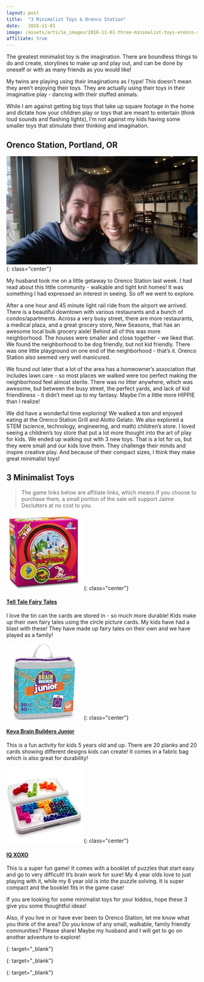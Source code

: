 ```yaml
---
layout: post
title:  "3 Minimalist Toys & Orenco Station"
date:   2016-11-01
image: /assets/article_images/2016-11-01-three-minimalist-toys-orenco-station/rubiks.jpg
affiliate: true
---
```


The greatest minimalist toy is the imagination. There are boundless things to do and create, storylines to make up and play out, and can be done by oneself or with as many friends as you would like!

My twins are playing using their imaginations as I type! This doesn’t mean they aren’t enjoying their toys. They are actually using their toys in their imaginative play - dancing with their stuffed animals.

While I am against getting big toys that take up square footage in the home and dictate how your children play or toys that are meant to entertain (think loud sounds and flashing lights), I’m not against my kids having some smaller toys that stimulate their thinking and imagination.

## Orenco Station, Portland, OR

![Us at Ava's Roasteria in Orenco Station](/assets/article_images/2016-11-01-three-minimalist-toys-orenco-station/orenco-station.jpg)
{: class="center"}

My husband took me on a little getaway to Orenco Station last week. I had read about this little community - walkable and tight knit homes! It was something I had expressed an interest in seeing. So off we went to explore.

After a one hour and 45 minute light rail ride from the airport we arrived. There is a beautiful downtown with various restaurants and a bunch of condos/apartments. Across a very busy street, there are more restaurants, a medical plaza, and a great grocery store, New Seasons, that has an awesome local bulk grocery aisle! Behind all of this was more neighborhood. The houses were smaller and close together - we liked that. We found the neighborhood to be dog friendly, but not kid friendly. There was one little playground on one end of the neighborhood - that’s it. Orenco Station also seemed very well manicured.

We found out later that a lot of the area has a homeowner’s association that includes lawn care - so most places we walked were too perfect making the neighborhood feel almost sterile. There was no litter anywhere, which was awesome, but between the busy street, the perfect yards, and lack of kid friendliness - it didn’t meet up to my fantasy. Maybe I’m a little more HIPPIE than I realize!

We did have a wonderful time exploring! We walked a ton and enjoyed eating at the Orenco Station Grill and Alotto Gelato. We also explored a STEM (science, technology, engineering, and math) children’s store. I loved seeing a children’s toy store that put a lot more thought into the art of play for kids. We ended up walking out with 3 new toys. That is a lot for us, but they were small and our kids love them. They challenge their minds and inspire creative play. And because of their compact sizes, I think they make great minimalist toys!

## 3 Minimalist Toys

> The game links below are affiliate links, which means if you choose to purchase them, a small portion of the sale will support Jaime Declutters at no cost to you.

[![Tell Tale Fairy Tales game](/assets/article_images/2016-11-01-three-minimalist-toys-orenco-station/telltalefairytales.jpg)][tell-tale-fairy-tales]
{: class="center"}

#### [Tell Tale Fairy Tales][tell-tale-fairy-tales]

I love the tin can the cards are stored in - so much more durable! Kids make up their own fairy tales using the circle picture cards. My kids have had a blast with these! They have made up fairy tales on their own and we have played as a family!

[![Keva Brain Builders Junior game](/assets/article_images/2016-11-01-three-minimalist-toys-orenco-station/kevabrainbuildersjr.jpg)][keva-brain-builders-jr]
{: class="center"}

#### [Keva Brain Builders Junior][keva-brain-builders-jr]

This is a fun activity for kids 5 years old and up. There are 20 planks and 20 cards showing different designs kids can create! It comes in a fabric bag which is also great for durability!

[![IQ XOXO game](/assets/article_images/2016-11-01-three-minimalist-toys-orenco-station/iqxoxo.jpg)][iq-xoxo]
{: class="center"}

#### [IQ XOXO][iq-xoxo]

This is a super fun game! It comes with a booklet of puzzles that start easy and go to very difficult! It’s brain work for sure! My 4 year olds love to just playing with it, while my 6 year old is into the puzzle solving. It is super compact and the booklet fits in the game case!

If you are looking for some minimalist toys for your kiddos, hope these 3 give you some thoughtful ideas!

Also, if you live in or have ever been to Orenco Station, let me know what you think of the area? Do you know of any small, walkable, family friendly communities? Please share! Maybe my husband and I will get to go on another adventure to explore!

[tell-tale-fairy-tales]: http://amzn.to/2fCAfWH
{: target="_blank"}

[keva-brain-builders-jr]: http://amzn.to/2faZNY4
{: target="_blank"}

[iq-xoxo]: http://amzn.to/2exRg01
{: target="_blank"}
